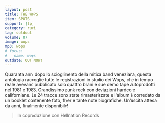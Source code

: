 ```yaml
---
layout: post
title: THE WOPS
item: SPOTS
support: [lp]
category: ruri
tag: soldout
volume: 07
image: wops
mp3: wops
# focus:
#   name: wops
outdate: OUT NOW!
---
```


Quaranta anni dopo lo scioglimento della mitica band veneziana, questa antologia raccoglie tutte le registrazioni in studio dei Wops, che in tempo reale avevano pubblicato solo quattro brani e due demo tape autoprodotti nel 1981 e 1983. Grandissimo punk rock con deviazioni hardcore californiane. Le 24 tracce sono state rimasterizzate e l'album è corredato da un booklet contenente foto, flyer e tante note biografiche. Un'uscita attesa da anni, finalmente disponibile!

> In coproduzione con Hellnation Records
